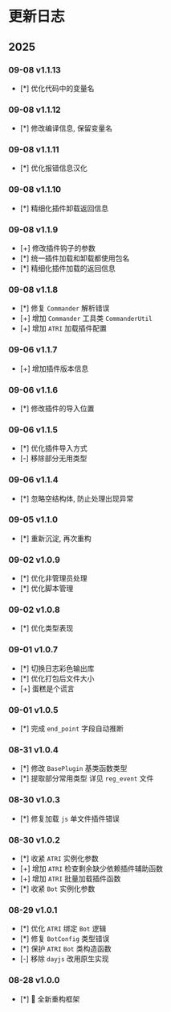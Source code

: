 # 更新日志

## 2025

### 09-08 v1.1.13

- [*] 优化代码中的变量名

### 09-08 v1.1.12

- [*] 修改编译信息, 保留变量名

### 09-08 v1.1.11

- [*] 优化报错信息汉化

### 09-08 v1.1.10

- [*] 精细化插件卸载返回信息

### 09-08 v1.1.9

- [+] 修改插件钩子的参数
- [*] 统一插件加载和卸载都使用包名
- [*] 精细化插件加载的返回信息

### 09-08 v1.1.8

- [*] 修复 `Commander` 解析错误
- [+] 增加 `Commander` 工具类 `CommanderUtil`
- [+] 增加 `ATRI` 加载插件配置

### 09-06 v1.1.7

- [+] 增加插件版本信息

### 09-06 v1.1.6

- [*] 修改插件的导入位置

### 09-06 v1.1.5

- [*] 优化插件导入方式
- [-] 移除部分无用类型

### 09-06 v1.1.4

- [*] 忽略空结构体, 防止处理出现异常

### 09-05 v1.1.0

- [*] 重新沉淀, 再次重构

### 09-02 v1.0.9

- [*] 优化非管理员处理
- [*] 优化脚本管理

### 09-02 v1.0.8

- [*] 优化类型表现

### 09-01 v1.0.7

- [*] 切换日志彩色输出库
- [*] 优化打包后文件大小
- [+] 蛋糕是个谎言

### 09-01 v1.0.5

- [*] 完成 `end_point` 字段自动推断

### 08-31 v1.0.4

- [*] 修改 `BasePlugin` 基类函数类型
- [*] 提取部分常用类型 详见 `reg_event` 文件

### 08-30 v1.0.3

- [*] 修复加载 `js` 单文件插件错误

### 08-30 v1.0.2

- [*] 收紧 `ATRI` 实例化参数
- [+] 增加 `ATRI` 检查剩余缺少依赖插件辅助函数
- [+] 增加 `ATRI` 批量加载插件函数
- [*] 收紧 `Bot` 实例化参数

### 08-29 v1.0.1

- [*] 优化 `ATRI` 绑定 `Bot` 逻辑
- [*] 修复 `BotConfig` 类型错误
- [*] 保护 `ATRI` `Bot` 类构造函数
- [-] 移除 `dayjs` 改用原生实现

### 08-28 v1.0.0

- [*] 🎉 全新重构框架
